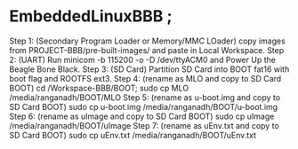 # EmbeddedLinuxBBB ;
Step 1: (Secondary Program Loader or Memory/MMC LOader)
copy images from PROJECT-BBB/pre-built-images/ and paste in Local Workspace.
Step 2: (UART)
Run minicom -b 115200 -o -D /dev/ttyACM0 and Power Up the Beagle Bone Black.
Step 3: (SD Card)
Partition SD Card into BOOT fat16 with boot flag and ROOTFS ext3.
Step 4: (rename as MLO and copy to SD Card BOOT)
cd /Workspace-BBB/BOOT; sudo cp MLO /media/ranganadh/BOOT/MLO
Step 5: (rename as u-boot.img and copy to SD Card BOOT)
sudo cp u-boot.img /media/ranganadh/BOOT/u-boot.img
Step 6: (rename as uImage and copy to SD Card BOOT)
sudo cp uImage /media/ranganadh/BOOT/uImage
Step 7: (rename as uEnv.txt and copy to SD Card BOOT)
sudo cp uEnv.txt /media/ranganadh/BOOT/uEnv.txt
